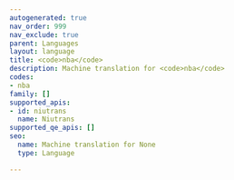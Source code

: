 ```yaml
---
autogenerated: true
nav_order: 999
nav_exclude: true
parent: Languages
layout: language
title: <code>nba</code>
description: Machine translation for <code>nba</code>
codes:
- nba
family: []
supported_apis:
- id: niutrans
  name: Niutrans
supported_qe_apis: []
seo:
  name: Machine translation for None
  type: Language

---
```


